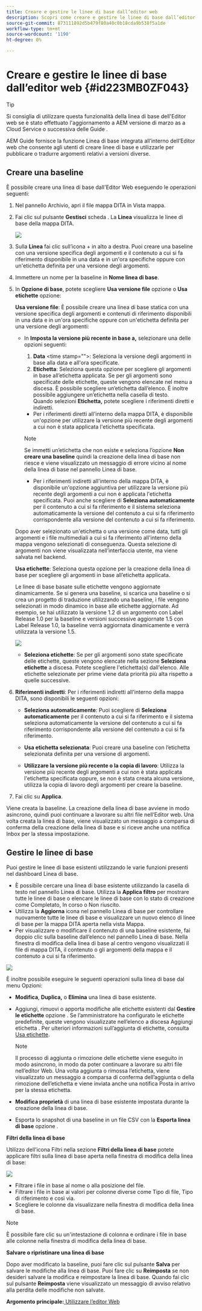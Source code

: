 ```yaml
---
title: Creare e gestire le linee di base dall’editor web
description: Scopri come creare e gestire le linee di base dall’editor web
source-git-commit: 873111892d5b479f80a40c0b18cda9b538f5a1de
workflow-type: tm+mt
source-wordcount: '1190'
ht-degree: 0%

---
```



# Creare e gestire le linee di base dall’editor web {#id223MB0ZF043}

>[!TIP]
>
> Si consiglia di utilizzare questa funzionalità della linea di base dell&#39;Editor web se è stato effettuato l&#39;aggiornamento a AEM versione di marzo as a Cloud Service o successiva delle Guide .

AEM Guide fornisce la funzione Linea di base integrata all’interno dell’Editor web che consente agli utenti di creare linee di base e utilizzarle per pubblicare o tradurre argomenti relativi a versioni diverse.

## Creare una baseline

È possibile creare una linea di base dall&#39;Editor Web eseguendo le operazioni seguenti:

1. Nel pannello Archivio, apri il file mappa DITA in Vista mappa.
1. Fai clic sul pulsante **Gestisci** scheda . La **Linea** visualizza le linee di base della mappa DITA.

   ![](images/baseline-manage.png)

1. Sulla **Linea** fai clic sull’icona + in alto a destra. Puoi creare una baseline con una versione specifica degli argomenti e il contenuto a cui si fa riferimento disponibile in una data e in un&#39;ora specifiche oppure con un&#39;etichetta definita per una versione degli argomenti.
1. Immettere un nome per la baseline in **Nome linea di base**.
1. In **Opzione di base**, potete scegliere **Usa versione file** opzione o **Usa etichette** opzione:

   **Usa versione file**: È possibile creare una linea di base statica con una versione specifica degli argomenti e contenuti di riferimento disponibili in una data e in un&#39;ora specifiche oppure con un&#39;etichetta definita per una versione degli argomenti:

   - In **Imposta la versione più recente in base a,** selezionare una delle opzioni seguenti:


      1. **Data** &lt;time stamp=&quot;&quot;>: Seleziona la versione degli argomenti in base alla data e all&#39;ora specificate.
      1. **Etichetta**: Seleziona questa opzione per scegliere gli argomenti in base all’etichetta applicata. Se per gli argomenti sono specificate delle etichette, queste vengono elencate nel menu a discesa. È possibile scegliere un’etichetta dall’elenco. È inoltre possibile aggiungere un’etichetta nella casella di testo.\
         Quando selezioni **Etichetta,** potete scegliere i riferimenti diretti e indiretti.
      - Per i riferimenti diretti all&#39;interno della mappa DITA, è disponibile un&#39;opzione per utilizzare la versione più recente degli argomenti a cui non è stata applicata l&#39;etichetta specificata.

      >[!NOTE]
      >
      > Se immetti un’etichetta che non esiste e seleziona l’opzione **Non creare una baseline** quindi la creazione della linea di base non riesce e viene visualizzato un messaggio di errore vicino al nome della linea di base nel pannello Linea di base.

      - Per i riferimenti indiretti all&#39;interno della mappa DITA, è disponibile un&#39;opzione aggiuntiva per utilizzare la versione più recente degli argomenti a cui non è applicata l&#39;etichetta specificata. Puoi anche scegliere di **Seleziona automaticamente** per il contenuto a cui si fa riferimento e il sistema seleziona automaticamente la versione del contenuto a cui si fa riferimento corrispondente alla versione del contenuto a cui si fa riferimento.

   Dopo aver selezionato un&#39;etichetta o una versione come data, tutti gli argomenti e i file multimediali a cui si fa riferimento all&#39;interno della mappa vengono selezionati di conseguenza. Questa selezione di argomenti non viene visualizzata nell’interfaccia utente, ma viene salvata nel backend.

   **Usa etichette**: Seleziona questa opzione per la creazione della linea di base per scegliere gli argomenti in base all’etichetta applicata.

   Le linee di base basate sulle etichette vengono aggiornate dinamicamente. Se si genera una baseline, si scarica una baseline o si crea un progetto di traduzione utilizzando una baseline, i file vengono selezionati in modo dinamico in base alle etichette aggiornate. Ad esempio, se hai utilizzato la versione 1.2 di un argomento con Label Release 1.0 per la baseline e versioni successive aggiornate 1.5 con Label Release 1.0, la baseline verrà aggiornata dinamicamente e verrà utilizzata la versione 1.5.

   ![](images/dynamic-baseline.png)

   - **Seleziona etichette**: Se per gli argomenti sono state specificate delle etichette, queste vengono elencate nella sezione **Seleziona etichette** a discesa. Potete scegliere l&#39;etichetta\(s\) dall&#39;elenco. Alle etichette selezionate per prime viene data priorità più alta rispetto a quelle successive.
1. **Riferimenti indiretti**: Per i riferimenti indiretti all&#39;interno della mappa DITA, sono disponibili le seguenti opzioni:

   - **Seleziona automaticamente**: Puoi scegliere di **Seleziona automaticamente** per il contenuto a cui si fa riferimento e il sistema seleziona automaticamente la versione del contenuto a cui si fa riferimento corrispondente alla versione del contenuto a cui si fa riferimento.

   - **Usa etichetta selezionata**: Puoi creare una baseline con l’etichetta selezionata definita per una versione di argomenti.
   - **Utilizzare la versione più recente o la copia di lavoro**: Utilizza la versione più recente degli argomenti a cui non è stata applicata l&#39;etichetta specificata oppure, se non è stata creata alcuna versione, utilizza la copia di lavoro degli argomenti per creare la baseline.
1. Fai clic su **Applica**.

Viene creata la baseline. La creazione della linea di base avviene in modo asincrono, quindi puoi continuare a lavorare su altri file nell’Editor web. Una volta creata la linea di base, viene visualizzato un messaggio a comparsa di conferma della creazione della linea di base e si riceve anche una notifica Inbox per la stessa impostazione.

## Gestire le linee di base

Puoi gestire le linee di base esistenti utilizzando le varie funzioni presenti nel dashboard Linea di base.

- È possibile cercare una linea di base esistente utilizzando la casella di testo nel pannello Linea di base. Utilizza la **Applica filtro** per mostrare tutte le linee di base o elencare le linee di base con lo stato di creazione come Completato, In corso o Non riuscito.
- Utilizza la **Aggiorna** icona nel pannello Linea di base per controllare nuovamente tutte le linee di base e visualizzare un nuovo elenco di linee di base per la mappa DITA aperta nella vista Mappa.
- Per visualizzare o modificare il contenuto di una baseline esistente, fai doppio clic sulla baseline dall’elenco nel pannello Linea di base. Nella finestra di modifica della linea di base al centro vengono visualizzati il file di mappa DITA, il contenuto o gli argomenti della mappa e il contenuto a cui si fa riferimento.


![](images/baseline-options.png)

È inoltre possibile eseguire le seguenti operazioni sulla linea di base dal menu Opzioni:

- **Modifica**, **Duplica,** o **Elimina** una linea di base esistente.
- Aggiungi, rimuovi o apporta modifiche alle etichette esistenti dal **Gestire le etichette** opzione . Se l’amministratore ha configurato le etichette predefinite, queste vengono visualizzate nell’elenco a discesa Aggiungi etichetta . Per ulteriori informazioni sull’aggiunta di etichette, consulta [Usa etichette](web-editor-use-label.md#).

   >[!NOTE]
   >
   > Il processo di aggiunta o rimozione delle etichette viene eseguito in modo asincrono, in modo da poter continuare a lavorare su altri file nell’editor Web. Una volta aggiunta o rimossa l’etichetta, viene visualizzato un messaggio a comparsa di conferma dell’aggiunta o della rimozione dell’etichetta e viene inviata anche una notifica Posta in arrivo per la stessa etichetta.

- **Modifica proprietà** di una linea di base esistente impostata durante la creazione della linea di base.
- Esporta lo snapshot di una baseline in un file CSV con la **Esporta linea di base** opzione .

**Filtri della linea di base**

Utilizzo dell’icona Filtri nella sezione **Filtri della linea di base** potete applicare filtri sulla linea di base aperta nella finestra di modifica della linea di base:

![](images/baseline-filter.png)

- Filtrare i file in base al nome o alla posizione del file.
- Filtrare i file in base ai valori per colonne diverse come Tipo di file, Tipo di riferimento e così via.
- Scegliere le colonne da visualizzare nella finestra di modifica della linea di base.

>[!NOTE]
>
> È possibile fare clic su un&#39;intestazione di colonna e ordinare i file in base alle colonne nella finestra di modifica della linea di base.

**Salvare o ripristinare una linea di base**

Dopo aver modificato la baseline, puoi fare clic sul pulsante **Salva** per salvare le modifiche alla linea di base. Puoi fare clic su **Reimposta** se non desideri salvare la modifica e reimpostare la linea di base. Quando fai clic sul pulsante **Reimposta** viene visualizzato un messaggio di avviso relativo alla perdita delle modifiche non salvate.

**Argomento principale:**[ Utilizzare l’editor Web](web-editor.md)

